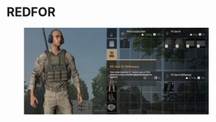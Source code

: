 # REDFOR

<figure><img src="../../../.gitbook/assets/image (2) (1).png" alt=""><figcaption></figcaption></figure>
